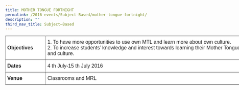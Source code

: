 ```yaml
---
title: MOTHER TONGUE FORTNIGHT
permalink: /2016-events/Subject-Based/mother-tongue-fortnight/
description: ""
third_nav_title: Subject–Based
---
```

<style type="text/css">
.tg  {border-collapse:collapse;border-spacing:0;margin:0px auto;}
.tg td{border-color:black;border-style:solid;border-width:1px;font-family:Arial, sans-serif;font-size:14px;
  overflow:hidden;padding:10px 5px;word-break:normal;}
.tg th{border-color:black;border-style:solid;border-width:1px;font-family:Arial, sans-serif;font-size:14px;
  font-weight:normal;overflow:hidden;padding:10px 5px;word-break:normal;}
.tg .tg-ejbf{background-color:#FFF;border-color:inherit;color:#222;font-size:16px;text-align:left;vertical-align:top}
.tg .tg-x4x2{background-color:#FFF;border-color:inherit;color:#222;font-size:16px;font-weight:bold;text-align:left;
  vertical-align:middle}
</style>
<table class="tg" style="undefined;table-layout: fixed; width: 824px">
<colgroup>
<col style="width: 126px">
<col style="width: 698px">
</colgroup>
<tbody>
  <tr>
    <td class="tg-x4x2">Objectives</td>
    <td class="tg-ejbf">1.      To have more opportunities to use own <span style="color:#222;background-color:transparent"> MTL </span> and learn more about own culture.<br>2.      To increase students’ knowledge and interest towards learning their Mother Tongue language and culture.</td>
  </tr>
  <tr>
    <td class="tg-x4x2">Dates</td>
    <td class="tg-ejbf">4 th  July-15 th  July 2016</td>
  </tr>
  <tr>
    <td class="tg-x4x2">Venue</td>
    <td class="tg-ejbf">Classrooms and MRL</td>
  </tr>
</tbody>
</table>

